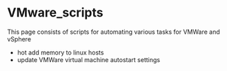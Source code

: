 # VMware_scripts

This page consists of scripts for automating various tasks for VMWare and vSphere 

- hot add memory to linux hosts
- update VMWare virtual machine autostart settings
